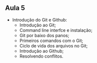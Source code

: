 ## Aula 5

- Introdução do Git e Github:
  - Introdução ao Git;
  - Command line interfce e instalação;
  - Git por baixo dos panos;
  - Primeiros comandos com o Git;
  - Ciclo de vida dos arquivos no Git;
  - Introdução ao Github;
  - Resolvendo conflitos.